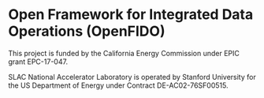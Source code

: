 # Open Framework for Integrated Data Operations (OpenFIDO)

This project is funded by the California Energy Commission under EPIC grant EPC-17-047.

SLAC National Accelerator Laboratory is operated by Stanford University for the US Department of Energy under Contract DE-AC02-76SF00515.
